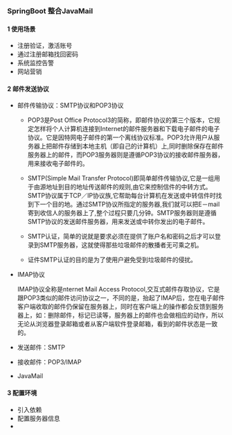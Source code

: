 ### SpringBoot 整合JavaMail

#### 1 使用场景

- 注册验证，激活账号
- 通过注册邮箱找回密码
- 系统监控告警
- 网站营销

#### 2 邮件发送协议

- 邮件传输协议：SMTP协议和POP3协议

  - POP3是Post Office Protocol3的简称，即邮件协议的第三个版本，它规定怎样将个人计算机连接到Internet的邮件服务器和下载电子邮件的电子协议。它是因特网电子邮件的第一个离线协议标准。POP3允许用户从服务器上把邮件存储到本地主机（即自己的计算机）上,同时删除保存在邮件服务器上的邮件，而POP3服务器则是遵循POP3协议的接收邮件服务器，用来接收电子邮件的。

  - SMTP(Simple Mail Transfer Protocol)即简单邮件传输协议,它是一组用于由源地址到目的地址传送邮件的规则,由它来控制信件的中转方式。SMTP协议属于TCP／IP协议族,它帮助每台计算机在发送或中转信件时找到下一个目的地。通过SMTP协议所指定的服务器,我们就可以把E－mail寄到收信人的服务器上了,整个过程只要几分钟。SMTP服务器则是遵循SMTP协议的发送邮件服务器，用来发送或中转你发出的电子邮件。 
  - SMTP认证，简单的说就是要求必须在提供了账户名和密码之后才可以登录到SMTP服务器，这就使得那些垃圾邮件的散播者无可乘之机。
  - 证件SMTP认证的目的是为了使用户避免受到垃圾邮件的侵扰。

- IMAP协议

  IMAP协议全称是nternet Mail Access Protocol,交互式邮件存取协议，它是跟POP3类似的邮件访问协议之一，不同的是，抬起了IMAP后，您在电子邮件客户端收取的邮件仍保留在服务器上，同时在客户端上的操作都会反馈到服务器上，如：删除邮件，标记已读等，服务器上的邮件也会做相应的动作，所以无论从浏览器登录邮箱或者从客户端软件登录邮箱，看到的邮件状态是一致的。

- 发送邮件：SMTP

- 接收邮件：POP3/IMAP

- JavaMail

#### 3 配置环境

- 引入依赖
- 配置服务器信息
- 